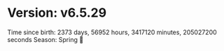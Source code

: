 # Version: v6.5.29
Time since birth: 2373 days, 56952 hours, 3417120 minutes, 205027200 seconds
Season: Spring 🌸
